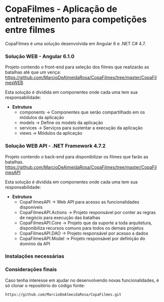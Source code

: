 # CopaFilmes - Aplicação de entretenimento para competições entre filmes #

CopaFilmes é uma solução desenvolvida em Angular 6 e .NET C# 4.7.



### Solução WEB - Angular 6.1.0 ###
Projeto contendo o front-end para seleção dos filmes que realizarão as batalhas até que um vença:
    https://github.com/MarcioDeAlmeidaRosa/CopaFilmes/tree/master/CopaFilmesWEB
	
Esta solução é dividida em componentes onde cada uma tem sua responsabilidade:
- **Estrutura**
  - components -> Componentes que serão compartilhado em os módulos da aplicação
  - models     -> Define os models da aplicação
  - services   -> Serviços para sustentar a execução da aplicação
  - views	    -> Módulos da aplicação
 
 
### Solução WEB API - .NET Framework 4.7.2 ###
Projeto contendo o back-end para disponibilizar os filmes que farão as batalhas.
    https://github.com/MarcioDeAlmeidaRosa/CopaFilmes/tree/master/CopaFilmesAPI

Esta solução é dividida em componentes onde cada uma tem sua responsabilidade:
- **Estrutura**
  - CopaFilmesAPI         -> Web API para acesso as funcionalidades disponíveis
  - CopaFilmesAPI.Actions -> Projeto responsável por conter as regras de negócio para execução das batalhas
  - CopaFilmesAPI.Core    -> Projeto que da suporte a toda arquitetura, disponibiliza recursos comuns para todos os demais projetos
  - CopaFilmesAPI.DAO     -> Projeto responsável por acesso a dados
  - CopaFilmesAPI.Model   -> Projeto responsável por definição do domínio da API

 
### Instalações necessárias ### 


### Considerações finais ### 

Caso tenha interesse em ajudar no desenvolvendo novas funcionalidades, é só clonar o repositório do código fonte:

    https://github.com/MarcioDeAlmeidaRosa/CopaFilmes.git
